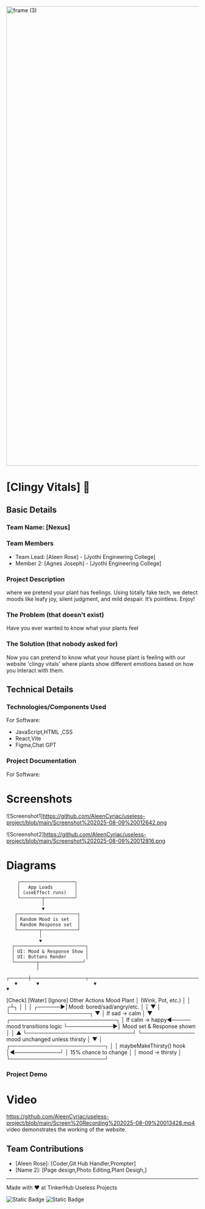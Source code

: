 <img width="3188" height="1202" alt="frame (3)" src="https://github.com/user-attachments/assets/517ad8e9-ad22-457d-9538-a9e62d137cd7" />


# [Clingy Vitals] 🎯


## Basic Details
### Team Name: [Nexus]


### Team Members
- Team Lead: [Aleen Rose] - [Jyothi Engineering College]
- Member 2: [Agnes Joseph] - [Jyothi Engineering College]

### Project Description
 where we pretend 
your plant has feelings.
 Using totally fake tech, we detect 
moods like leafy joy, 
silent judgment, and mild despair. It’s pointless. Enjoy!

### The Problem (that doesn't exist)
Have you ever wanted to know what your plants feel

### The Solution (that nobody asked for)
Now you can pretend to know what your house plant is feeling with our website 'clingy vitals' where plants show different emotions based on how you interact with them.

## Technical Details
### Technologies/Components Used
For Software:
- JavaScript,HTML ,CSS
- React,Vite
- Figma,Chat GPT




### Project Documentation
For Software:

# Screenshots 
![Screenshot1]https://github.com/AleenCyriac/useless-project/blob/main/Screenshot%202025-08-09%20012642.png


![Screenshot2]https://github.com/AleenCyriac/useless-project/blob/main/Screenshot%202025-08-09%20012816.png




# Diagrams
        ┌────────────────────┐
        │   App Loads        │
        │ (useEffect runs)   │
        └────────┬───────────┘
                 │
                 ▼
       ┌──────────────────────┐
       │ Random Mood is set   │
       │ Random Response set  │
       └────────┬─────────────┘
                │
                ▼
      ┌──────────────────────────┐
      │ UI: Mood & Response Show │
      │ UI: Buttons Render       │
      └────────┬────────────────┘
               │
       ┌───────┼────────────────────┬────────────────────────────────────────────────┐
       ▼       ▼                    ▼                                                ▼
  [Check]   [Water]             [Ignore]                                     Other Actions
   Mood      Plant                │                                          (Wink, Pot, etc.)
     │         │                 ┌┴┐                                               │
     │         │        ┌──────►│Mood: bored/sad/angry/etc.                       │
     │         ▼        │       └─────────────────────┐                           ▼
     │    If sad → calm │                              ▼             ┌────────────────────────────┐
     │    If calm → happy◄───── mood transitions logic └────────────►│ Mood set & Response shown │
     │                                                  ▲            └────────────────────────────┘
     └────────────── mood unchanged unless thirsty      │
                         ▼                              │
                ┌─────────────────────────┐             │
                │ maybeMakeThirsty() hook │◄────────────┘
                │ 15% chance to change    │
                │ mood → thirsty          │
                └─────────────────────────┘




### Project Demo
# Video
https://github.com/AleenCyriac/useless-project/blob/main/Screen%20Recording%202025-08-09%20013428.mp4
video demonstrates the working of the website.



## Team Contributions
- [Aleen Rose]: [Coder,Git Hub Handler,Prompter]
- [Name 2]: [Page design,Photo Editing,Plant Desigh,]


---
Made with ❤ at TinkerHub Useless Projects 

![Static Badge](https://img.shields.io/badge/TinkerHub-24?color=%23000000&link=https%3A%2F%2Fwww.tinkerhub.org%2F)
![Static Badge](https://img.shields.io/badge/UselessProjects--25-25?link=https%3A%2F%2Fwww.tinkerhub.org%2Fevents%2FQ2Q1TQKX6Q%2FUseless%2520Projects)
